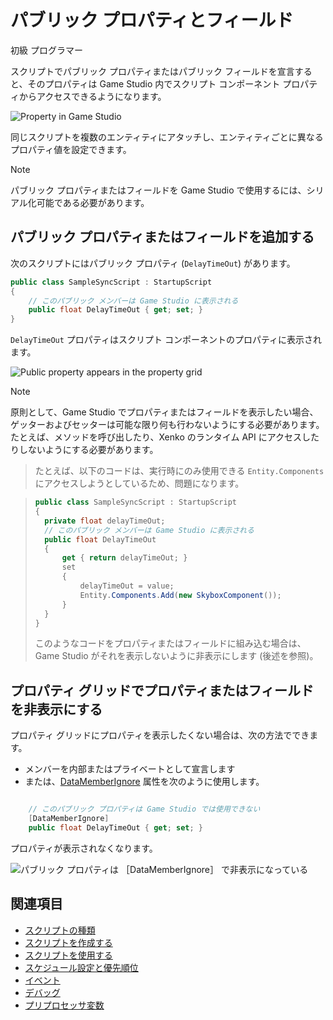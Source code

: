# パブリック プロパティとフィールド

<span class="label label-doc-level">初級</span>
<span class="label label-doc-audience">プログラマー</span>

スクリプトでパブリック プロパティまたはパブリック フィールドを宣言すると、そのプロパティは Game Studio 内でスクリプト コンポーネント プロパティからアクセスできるようになります。

![Property in Game Studio](media/property-shown-in-game-studio.png)

同じスクリプトを複数のエンティティにアタッチし、エンティティごとに異なるプロパティ値を設定できます。

> [!NOTE]
> パブリック プロパティまたはフィールドを Game Studio で使用するには、シリアル化可能である必要があります。

## パブリック プロパティまたはフィールドを追加する

次のスクリプトにはパブリック プロパティ (`DelayTimeOut`) があります。

```cs
public class SampleSyncScript : StartupScript
{
	// このパブリック メンバーは Game Studio に表示される
	public float DelayTimeOut { get; set; }
}
```

`DelayTimeOut` プロパティはスクリプト コンポーネントのプロパティに表示されます。

![Public property appears in the property grid](media/scripts-in-xenko-change-value-public-property.png)

>[!NOTE]
>原則として、Game Studio でプロパティまたはフィールドを表示したい場合、ゲッターおよびセッターは可能な限り何も行わないようにする必要があります。たとえば、メソッドを呼び出したり、Xenko のランタイム API にアクセスしたりしないようにする必要があります。

>たとえば、以下のコードは、実行時にのみ使用できる `Entity.Components` にアクセスしようとしているため、問題になります。

>```cs
>public class SampleSyncScript : StartupScript
>{
>	private float delayTimeOut;
>	// このパブリック メンバーは Game Studio に表示される
>	public float DelayTimeOut
>	{
>		get { return delayTimeOut; }
>		set
>		{
>			delayTimeOut = value;
>			Entity.Components.Add(new SkyboxComponent());
>		}
>	}
>}
>```
>このようなコードをプロパティまたはフィールドに組み込む場合は、Game Studio がそれを表示しないように非表示にします (後述を参照)。

## プロパティ グリッドでプロパティまたはフィールドを非表示にする

プロパティ グリッドにプロパティを表示したくない場合は、次の方法でできます。

* メンバーを内部またはプライベートとして宣言します
* または、[DataMemberIgnore](xref:Xenko.Core.DataMemberIgnoreAttribute) 属性を次のように使用します。

```cs

	// このパブリック プロパティは Game Studio では使用できない
	[DataMemberIgnore]
	public float DelayTimeOut { get; set; }

```

プロパティが表示されなくなります。

![パブリック プロパティは ```［DataMemberIgnore］``` で非表示になっている](media/scripts-in-xenko-public-property-with-datamemberignore.png)

## 関連項目

* [スクリプトの種類](types-of-script.md)
* [スクリプトを作成する](create-a-script.md)
* [スクリプトを使用する](use-a-script.md)
* [スケジュール設定と優先順位](scheduling-and-priorities.md)
* [イベント](events.md)
* [デバッグ](debugging.md)
* [プリプロセッサ変数](preprocessor-variables.md)
